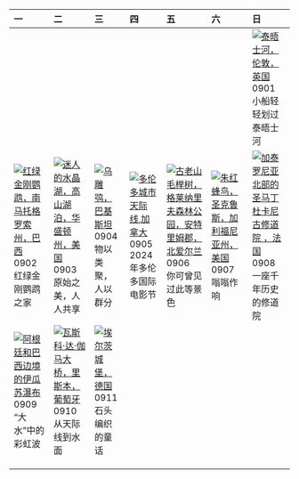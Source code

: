 | 一                                                                                                                                                                                                 | 二                                                                                                                                                                                            | 三                                                                                                                                                                             | 四                                                                                                                                                                                   | 五                                                                                                                                                                                                        | 六                                                                                                                                                                                               | 日                                                                                                                                                                                        |
|:--------------------------------------------------------------------------------------------------------------------------------------------------------------------------------------------------|:---------------------------------------------------------------------------------------------------------------------------------------------------------------------------------------------|:------------------------------------------------------------------------------------------------------------------------------------------------------------------------------|:------------------------------------------------------------------------------------------------------------------------------------------------------------------------------------|:---------------------------------------------------------------------------------------------------------------------------------------------------------------------------------------------------------|:------------------------------------------------------------------------------------------------------------------------------------------------------------------------------------------------|:-----------------------------------------------------------------------------------------------------------------------------------------------------------------------------------------|
|                                                                                                                                                                                                   |                                                                                                                                                                                              |                                                                                                                                                                               |                                                                                                                                                                                     |                                                                                                                                                                                                          |                                                                                                                                                                                                 | [![](https://www.bing.com/th?id=OHR.ThamesLondon_ZH-CN3629717426_320x240.jpg '泰晤士河，伦敦，英国')](https://www.bing.com/th?id=OHR.ThamesLondon_ZH-CN3629717426_UHD.jpg)<br>0901<br>小船轻轻划过泰晤士河   |
| [![](https://www.bing.com/th?id=OHR.BuracodasAraras_ZH-CN3881985508_320x240.jpg '红绿金刚鹦鹉，南马托格罗索州，巴西')](https://www.bing.com/th?id=OHR.BuracodasAraras_ZH-CN3881985508_UHD.jpg)<br>0902<br>红绿金刚鹦鹉之家 | [![](https://www.bing.com/th?id=OHR.AlpineLakes_ZH-CN4537389724_320x240.jpg '迷人的水晶湖，高山湖泊，华盛顿州，美国')](https://www.bing.com/th?id=OHR.AlpineLakes_ZH-CN4537389724_UHD.jpg)<br>0903<br>原始之美，人人共享 | [![](https://www.bing.com/th?id=OHR.DuskyOwls_ZH-CN4729762831_320x240.jpg '乌雕鸮，巴基斯坦')](https://www.bing.com/th?id=OHR.DuskyOwls_ZH-CN4729762831_UHD.jpg)<br>0904<br>物以类聚，人以群分 | [![](https://www.bing.com/th?id=OHR.TIFF2024_ZH-CN4896695918_320x240.jpg '多伦多城市天际线,加拿大')](https://www.bing.com/th?id=OHR.TIFF2024_ZH-CN4896695918_UHD.jpg)<br>0905<br>2024年多伦多国际电影节 | [![](https://www.bing.com/th?id=OHR.GlenariffPark_ZH-CN4667558707_320x240.jpg '古老山毛榉树，格莱纳里夫森林公园，安特里姆郡，北爱尔兰')](https://www.bing.com/th?id=OHR.GlenariffPark_ZH-CN4667558707_UHD.jpg)<br>0906<br>你可曾见过此等景色 | [![](https://www.bing.com/th?id=OHR.SantaCruzHummer_ZH-CN5448262039_320x240.jpg '朱红蜂鸟，圣克鲁斯，加利福尼亚州，美国')](https://www.bing.com/th?id=OHR.SantaCruzHummer_ZH-CN5448262039_UHD.jpg)<br>0907<br>嗡嗡作响 | [![](https://www.bing.com/th?id=OHR.Canigou_ZH-CN6145410455_320x240.jpg '加泰罗尼亚北部的圣马丁杜卡尼古修道院 ，法国')](https://www.bing.com/th?id=OHR.Canigou_ZH-CN6145410455_UHD.jpg)<br>0908<br>一座千年历史的修道院 |
| [![](https://www.bing.com/th?id=OHR.IguazuRainbow_ZH-CN6524347982_320x240.jpg '阿根廷和巴西边境的伊瓜苏瀑布')](https://www.bing.com/th?id=OHR.IguazuRainbow_ZH-CN6524347982_UHD.jpg)<br>0909<br>“大水”中的彩虹波       | [![](https://www.bing.com/th?id=OHR.BridgeLisbon_ZH-CN6877671644_320x240.jpg '瓦斯科·达·伽马大桥，里斯本，葡萄牙')](https://www.bing.com/th?id=OHR.BridgeLisbon_ZH-CN6877671644_UHD.jpg)<br>0910<br>从天际线到水面  | [![](https://www.bing.com/th?id=OHR.EltzCastle_ZH-CN7586749377_320x240.jpg '埃尔茨城堡，德国')](https://www.bing.com/th?id=OHR.EltzCastle_ZH-CN7586749377_UHD.jpg)<br>0911<br>石头编织的童话 |                                                                                                                                                                                     |                                                                                                                                                                                                          |                                                                                                                                                                                                 |                                                                                                                                                                                          |
|                                                                                                                                                                                                   |                                                                                                                                                                                              |                                                                                                                                                                               |                                                                                                                                                                                     |                                                                                                                                                                                                          |                                                                                                                                                                                                 |                                                                                                                                                                                          |
|                                                                                                                                                                                                   |                                                                                                                                                                                              |                                                                                                                                                                               |                                                                                                                                                                                     |                                                                                                                                                                                                          |                                                                                                                                                                                                 |                                                                                                                                                                                          |
|                                                                                                                                                                                                   |                                                                                                                                                                                              |                                                                                                                                                                               |                                                                                                                                                                                     |                                                                                                                                                                                                          |                                                                                                                                                                                                 |                                                                                                                                                                                          |